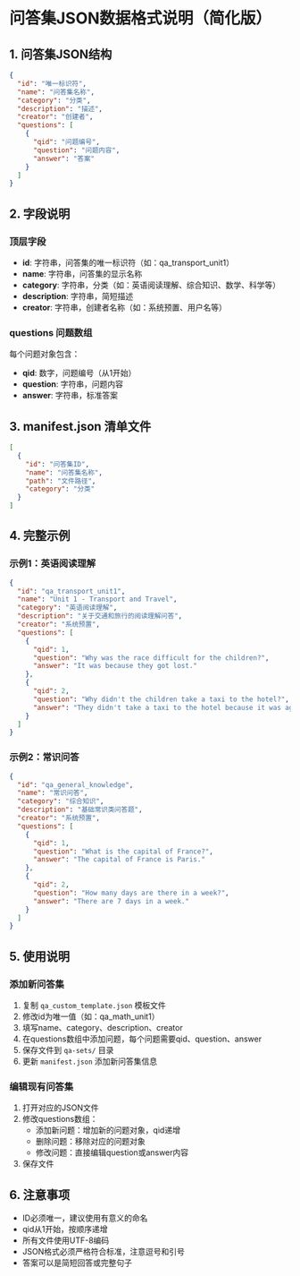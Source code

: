 # 问答集JSON数据格式说明（简化版）

## 1. 问答集JSON结构

```json
{
  "id": "唯一标识符",
  "name": "问答集名称",
  "category": "分类",
  "description": "描述",
  "creator": "创建者",
  "questions": [
    {
      "qid": "问题编号",
      "question": "问题内容",
      "answer": "答案"
    }
  ]
}
```

## 2. 字段说明

### 顶层字段
- **id**: 字符串，问答集的唯一标识符（如：qa_transport_unit1）
- **name**: 字符串，问答集的显示名称
- **category**: 字符串，分类（如：英语阅读理解、综合知识、数学、科学等）
- **description**: 字符串，简短描述
- **creator**: 字符串，创建者名称（如：系统预置、用户名等）

### questions 问题数组
每个问题对象包含：
- **qid**: 数字，问题编号（从1开始）
- **question**: 字符串，问题内容
- **answer**: 字符串，标准答案

## 3. manifest.json 清单文件

```json
[
  {
    "id": "问答集ID",
    "name": "问答集名称",
    "path": "文件路径",
    "category": "分类"
  }
]
```

## 4. 完整示例

### 示例1：英语阅读理解
```json
{
  "id": "qa_transport_unit1",
  "name": "Unit 1 - Transport and Travel",
  "category": "英语阅读理解",
  "description": "关于交通和旅行的阅读理解问答",
  "creator": "系统预置",
  "questions": [
    {
      "qid": 1,
      "question": "Why was the race difficult for the children?",
      "answer": "It was because they got lost."
    },
    {
      "qid": 2,
      "question": "Why didn't the children take a taxi to the hotel?",
      "answer": "They didn't take a taxi to the hotel because it was against the rules."
    }
  ]
}
```

### 示例2：常识问答
```json
{
  "id": "qa_general_knowledge",
  "name": "常识问答",
  "category": "综合知识",
  "description": "基础常识类问答题",
  "creator": "系统预置",
  "questions": [
    {
      "qid": 1,
      "question": "What is the capital of France?",
      "answer": "The capital of France is Paris."
    },
    {
      "qid": 2,
      "question": "How many days are there in a week?",
      "answer": "There are 7 days in a week."
    }
  ]
}
```

## 5. 使用说明

### 添加新问答集
1. 复制 `qa_custom_template.json` 模板文件
2. 修改id为唯一值（如：qa_math_unit1）
3. 填写name、category、description、creator
4. 在questions数组中添加问题，每个问题需要qid、question、answer
5. 保存文件到 `qa-sets/` 目录
6. 更新 `manifest.json` 添加新问答集信息

### 编辑现有问答集
1. 打开对应的JSON文件
2. 修改questions数组：
   - 添加新问题：增加新的问题对象，qid递增
   - 删除问题：移除对应的问题对象
   - 修改问题：直接编辑question或answer内容
3. 保存文件

## 6. 注意事项

- ID必须唯一，建议使用有意义的命名
- qid从1开始，按顺序递增
- 所有文件使用UTF-8编码
- JSON格式必须严格符合标准，注意逗号和引号
- 答案可以是简短回答或完整句子